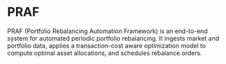 # PRAF
PRAF (Portfolio Rebalancing Automation Framework) is an end-to-end system for automated periodic portfolio rebalancing. It ingests market and portfolio data, applies a transaction-cost aware optimization model to compute optimal asset allocations, and schedules rebalance orders.
